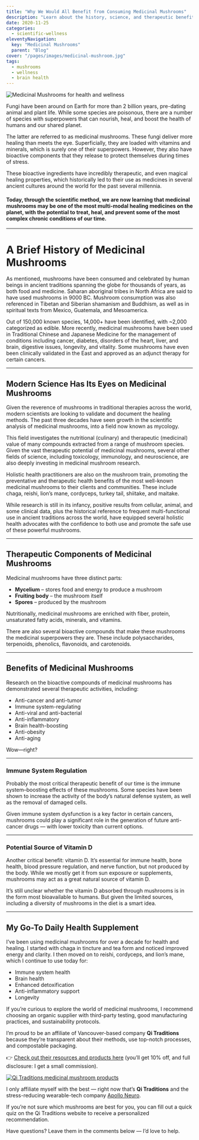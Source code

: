 ```yaml
---
title: "Why We Would All Benefit from Consuming Medicinal Mushrooms"
description: "Learn about the history, science, and therapeutic benefits of medicinal mushrooms like reishi, chaga, and lion’s mane for immunity, brain health, and longevity."
date: 2020-11-25
categories:
  - scientific-wellness
eleventyNavigation:
  key: "Medicinal Mushrooms"
  parent: "Blog"
cover: "/pages/images/medicinal-mushroom.jpg"
tags:
  - mushrooms
  - wellness
  - brain health
---
```


![Medicinal Mushrooms for health and wellness](/pages/images/medicinal-mushroom.jpg)

Fungi have been around on Earth for more than 2 billion years, pre-dating animal and plant life. While some species are poisonous, there are a number of species with superpowers that can nourish, heal, and boost the health of humans and our shared planet.

The latter are referred to as medicinal mushrooms. These fungi deliver more healing than meets the eye. Superficially, they are loaded with vitamins and minerals, which is surely one of their superpowers. However, they also have bioactive components that they release to protect themselves during times of stress.

These bioactive ingredients have incredibly therapeutic, and even magical healing properties, which historically led to their use as medicines in several ancient cultures around the world for the past several millennia.

#### Today, through the scientific method, we are now learning that medicinal mushrooms may be one of the most multi-modal healing medicines on the planet, with the potential to treat, heal, and prevent some of the most complex chronic conditions of our time.

---

# A Brief History of Medicinal Mushrooms

As mentioned, mushrooms have been consumed and celebrated by human beings in ancient traditions spanning the globe for thousands of years, as both food and medicine. Saharan aboriginal tribes in North Africa are said to have used mushrooms in 9000 BC. Mushroom consumption was also referenced in Tibetan and Siberian shamanism and Buddhism, as well as in spiritual texts from Mexico, Guatemala, and Mesoamerica.

Out of 150,000 known species, 14,000+ have been identified, with ~2,000 categorized as edible. More recently, medicinal mushrooms have been used in Traditional Chinese and Japanese Medicine for the management of conditions including cancer, diabetes, disorders of the heart, liver, and brain, digestive issues, longevity, and vitality. Some mushrooms have even been clinically validated in the East and approved as an adjunct therapy for certain cancers.

---

## Modern Science Has Its Eyes on Medicinal Mushrooms

Given the reverence of mushrooms in traditional therapies across the world, modern scientists are looking to validate and document the healing methods. The past three decades have seen growth in the scientific analysis of medicinal mushrooms, into a field now known as mycology.

This field investigates the nutritional (culinary) and therapeutic (medicinal) value of many compounds extracted from a range of mushroom species. Given the vast therapeutic potential of medicinal mushrooms, several other fields of science, including toxicology, immunology, and neuroscience, are also deeply investing in medicinal mushroom research.

Holistic health practitioners are also on the mushroom train, promoting the preventative and therapeutic health benefits of the most well-known medicinal mushrooms to their clients and communities. These include chaga, reishi, lion’s mane, cordyceps, turkey tail, shiitake, and maitake.

While research is still in its infancy, positive results from cellular, animal, and some clinical data, plus the historical reference to frequent multi-functional use in ancient traditions across the world, have equipped several holistic health advocates with the confidence to both use and promote the safe use of these powerful mushrooms.

---

## Therapeutic Components of Medicinal Mushrooms

Medicinal mushrooms have three distinct parts:  
- **Mycelium** – stores food and energy to produce a mushroom  
- **Fruiting body** – the mushroom itself  
- **Spores** – produced by the mushroom

Nutritionally, medicinal mushrooms are enriched with fiber, protein, unsaturated fatty acids, minerals, and vitamins.

There are also several bioactive compounds that make these mushrooms the medicinal superpowers they are. These include polysaccharides, terpenoids, phenolics, flavonoids, and carotenoids.

---

## Benefits of Medicinal Mushrooms

Research on the bioactive compounds of medicinal mushrooms has demonstrated several therapeutic activities, including:

- Anti-cancer and anti-tumor  
- Immune system-regulating  
- Anti-viral and anti-bacterial  
- Anti-inflammatory  
- Brain health-boosting  
- Anti-obesity  
- Anti-aging  

Wow—right?

---

### Immune System Regulation

Probably the most critical therapeutic benefit of our time is the immune system–boosting effects of these mushrooms. Some species have been shown to increase the activity of the body’s natural defense system, as well as the removal of damaged cells.

Given immune system dysfunction is a key factor in certain cancers, mushrooms could play a significant role in the generation of future anti-cancer drugs — with lower toxicity than current options.

---

### Potential Source of Vitamin D

Another critical benefit: vitamin D. It’s essential for immune health, bone health, blood pressure regulation, and nerve function, but not produced by the body. While we mostly get it from sun exposure or supplements, mushrooms may act as a great natural source of vitamin D.

It’s still unclear whether the vitamin D absorbed through mushrooms is in the form most bioavailable to humans. But given the limited sources, including a diversity of mushrooms in the diet is a smart idea.

---

## My Go-To Daily Health Supplement

I’ve been using medicinal mushrooms for over a decade for health and healing. I started with chaga in tincture and tea form and noticed improved energy and clarity. I then moved on to reishi, cordyceps, and lion’s mane, which I continue to use today for:

- Immune system health  
- Brain health  
- Enhanced detoxification  
- Anti-inflammatory support  
- Longevity  

If you’re curious to explore the world of medicinal mushrooms, I recommend choosing an organic supplier with third-party testing, good manufacturing practices, and sustainability protocols.

I’m proud to be an affiliate of Vancouver-based company **Qi Traditions** because they’re transparent about their methods, use top-notch processes, and compostable packaging.  

👉 [Check out their resources and products here](https://qitraditions.com/?ref=6qd23azmupo_livingrhea) (you’ll get 10% off, and full disclosure: I get a small commission).  

[![Qi Traditions medicinal mushroom products](/pages/images/1602029258290.png)](https://qitraditions.com/?ref=6qd23azmupo_livingrhea)

I only affiliate myself with the best — right now that’s **Qi Traditions** and the stress-reducing wearable-tech company [Apollo Neuro](/product-reviews/apollo-clinically-validated-wearable-device/).

If you’re not sure which mushrooms are best for you, you can fill out a quick quiz on the Qi Traditions website to receive a personalized recommendation.  

Have questions? Leave them in the comments below — I’d love to help.
